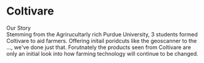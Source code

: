 
<html> 
  <head>
  </head>
  <body>
   <h1> Coltivare </h1>
    Our Story
    <br>
    Stemming from the Agrirucultarly rich Purdue University, 3 students formed Coltivare to aid farmers. Offering initail poridcuts like the geoscanner to the ..., we've done just that. Forutnately the products seen from Coltivare are only an initial look into how farming technology will continue to be changed.
  </body>
</html>
